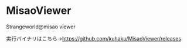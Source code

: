 # MisaoViewer
Strangeworld@misao viewer


実行バイナリはこちら→https://github.com/kuhaku/MisaoViewer/releases
